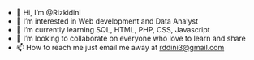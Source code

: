 - 👋 Hi, I’m @Rizkidini
- 👀 I’m interested in Web development and Data Analyst
- 🌱 I’m currently learning SQL, HTML, PHP, CSS, Javascript
- 💞️ I’m looking to collaborate on everyone who love to learn and share
- 📫 How to reach me just email me away at rddini3@gmail.com

<!---
Rizkidini/Rizkidini is a ✨ special ✨ repository because its `README.md` (this file) appears on your GitHub profile.
You can click the Preview link to take a look at your changes.
--->
